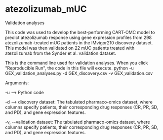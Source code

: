 # atezolizumab_mUC

Validation analyses

This code was used to develop the best-performing CART-OMC model to predict atezolizumab response using gene expression profiles from 298 atezolizumab-treated mUC patients in the IMvigor210 discovery dataset.
This model was then validated on 22 mUC patients treated with atezolizumab from the Synder et al. validation dataset.

This is the command line used for validation analyses. When you click "Reproducible Run", the code in this file will execute.
python -u GEX_validation_analyses.py -d GEX_discovery.csv -v GEX_validation.csv

Arguments:

-u --> Python code

-d --> discovery dataset: The tabulated pharmaco-omics dataset, where columns specify patients, their corresponding drug responses (CR, PR, SD, and PD), and gene expression features.

-v, --validation dataset: The tabulated pharmaco-omics dataset, where columns specify patients, their corresponding drug responses (CR, PR, SD, and PD), and gene expression features.
